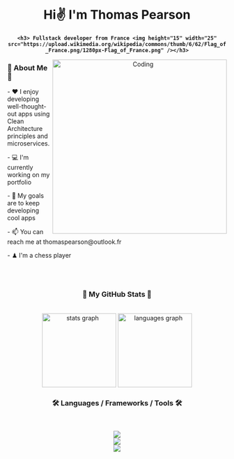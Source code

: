 <div align="center">
  
  # Hi✌️ I'm Thomas Pearson

  <!--
  <img src="https://img.freepik.com/premium-vector/abstract-dark-blue-modern-futuristic-science-technology-hi-tech-digital-abstract-dark-blue-colorful-design-banner-background-vector-abstract-graphic-design-banner-pattern-background-web-template_181182-33452.jpg"/>
  -->
  
  **`<h3> Fullstack developer from France <img height="15" width="25" src="https://upload.wikimedia.org/wikipedia/commons/thumb/6/62/Flag_of_France.png/1280px-Flag_of_France.png" /></h3>`**
  <br/>

  <img align="right" alt="Coding" width="400" src="https://i.pinimg.com/originals/e4/26/70/e426702edf874b181aced1e2fa5c6cde.gif" />

  <h3 align="left">🙂 About Me 🙂</h3>

  <div align="left" style="margin-right:60px;">
    <p>- ❤️ I enjoy developing well-thought-out apps using Clean Architecture principles and microservices.</p>
    <p>- 💻 I'm currently working on my portfolio</p>
    <p>- 🎯 My goals are to keep developing cool apps</p>
    <p>- 📫 You can reach me at thomaspearson@outlook.fr</p>
    <p>- ♟ I'm a chess player</p>
  </div>

</div>

<br/>
<br/>

<h3 align="center">🚀 My GitHub Stats 🚀</h3>
<br/>

<div align="center">
  <img src="https://github-readme-stats.vercel.app/api?username=ThomasJson&hide_title=false&hide_rank=false&show_icons=true&include_all_commits=true&count_private=true&disable_animations=false&theme=vue&locale=en&hide_border=false&order=1" height="170" alt="stats graph"  />
  <img src="https://github-readme-stats.vercel.app/api/top-langs?username=ThomasJson&locale=en&hide_title=false&layout=compact&card_width=320&langs_count=5&theme=vue&hide_border=false&order=2" height="170" alt="languages graph"  />
</div>

<h3 align="center">🛠 Languages / Frameworks / Tools 🛠</h3>
<br/>

<p align="center">
  <a href="https://skillicons.dev">
    <img src="https://skillicons.dev/icons?i=dotnet,visualstudio,cs,idea,java,hibernate,maven,docker,php,powershell,postman" />
    <br/>
    <img src="https://skillicons.dev/icons?i=vscode,npm,react,tailwind,js,html,css" />
    <br/>
    <img src="https://skillicons.dev/icons?i=github,git,notion" />
  </a>
</p>

###

<!--
**ThomasJson/ThomasJson** is a ✨ _special_ ✨ repository because its `README.md` (this file) appears on your GitHub profile.

Here are some ideas to get you started:

<p>StreetFood-React is the Streetfood Web UI, developed on React.js</p>
<p>Streetfood-APIs are microservices developed on Quarkus</p>
<p>Quill is a Web Notepad application developed on Blazor Server</p>
<p>SiamSyntax is a translation app developed on WPF</p>
<p>Blazor-Template is a template I created to start new Blazor Server applications</p>

- 🔭 I’m currently working on ...
- 🌱 I’m currently learning ...
- 👯 I’m looking to collaborate on ...
- 🤔 I’m looking for help with ...
- 💬 Ask me about ...
- 📫 How to reach me: ...
- 😄 Pronouns: ...
- ⚡ Fun fact: ...
-->
